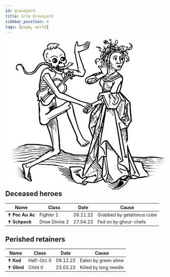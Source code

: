 ```yaml
---
id: graveyard
title: Grim Graveyard
sidebar_position: 4
tags: [page, world]
---
```


<img class="img-character" align="right" src="/img/dance.webp"/>

## Deceased heroes

| Name | Class  | Date | Cause |
| --- | --- | --- | --- |
| **✝ Poc Au Ac** | Fighter 1 | 26.11.22 | Grabbed by gelationus cube |
| **✝ Schpeck** | Drow Divine 2 | 27.04.23 | Fed on by ghoul-chefs |

## Perished retainers

| Name | Class | Date | Cause |
| --- | --- | --- | --- |
| **✝ Kod** | Half-Orc 0 | 08.12.22 | Eaten by green slime |
| **✝ Glirol** | Child 0 | 23.03.23 | Killed by long needle |
